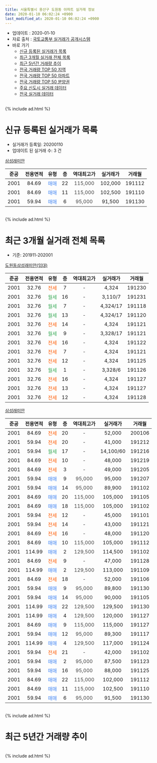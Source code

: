 ```yaml
---
title: 서울특별시 용산구 도원동 아파트 실거래 정보
date: 2020-01-10 06:02:24 +0900
last_modified_at: 2020-01-10 06:02:24 +0900
---
```


* 업데이트 : 2020-01-10
* 자료 출처 : [국토교통부 실거래가 공개시스템](http://rt.molit.go.kr)
* 바로 가기
    * [신규 등록된 실거래가 목록](#신규-등록된-실거래가-목록)
    * [최근 3개월 실거래 전체 목록](#최근-3개월-실거래-전체-목록)
    * [최근 5년간 거래량 추이](#최근-5년간-거래량-추이)
    * [전국 거래량 TOP 50 지역](https://inasie.github.io/apt-trade-info/최근-3개월-전국에서-가장-거래가-많이-발생한-지역)
    * [전국 거래량 TOP 50 아파트](https://inasie.github.io/apt-trade-info/최근-3개월-전국에서-가장-거래가-많이-발생한-아파트)
    * [전국 거래량 TOP 50 분양권](https://inasie.github.io/apt-trade-info/최근-3개월-전국에서-가장-거래가-많이-발생한-분양권)
    * [주요 신도시 실거래 데이터](https://inasie.github.io/apt-trade-info/주요-신도시)
    * [전국 실거래 데이터](https://inasie.github.io/apt-trade-info/전국)
<br>
{% include ad.html %}
<br>

# 신규 등록된 실거래가 목록
* 실거래가 등록일: 20200110
* 업데이트 된 실거래 수: 3 건


[삼성래미안](https://search.naver.com/search.naver?query=%EC%84%9C%EC%9A%B8%ED%8A%B9%EB%B3%84%EC%8B%9C+%EC%9A%A9%EC%82%B0%EA%B5%AC+%EB%8F%84%EC%9B%90%EB%8F%99+%EC%82%BC%EC%84%B1%EB%9E%98%EB%AF%B8%EC%95%88)

|준공|전용면적|유형|층|역대최고가|실거래가|거래월|
|:---:|:---:|:---:|:---:|:---:|:---:|:---:|
|2001|84.69|<span style="color:#4285f3">매매</span>|22|<span style="color:#444444">115,000</span>|102,000|191112|
|2001|84.69|<span style="color:#4285f3">매매</span>|11|<span style="color:#444444">115,000</span>|102,500|191110|
|2001|59.94|<span style="color:#4285f3">매매</span>|6|<span style="color:#444444">95,000</span>|91,500|191130|


<br>
{% include ad.html %}
<br>

# 최근 3개월 실거래 전체 목록
* 기준: 201911-202001


[도원동삼성래미안(임대)](https://search.naver.com/search.naver?query=%EC%84%9C%EC%9A%B8%ED%8A%B9%EB%B3%84%EC%8B%9C+%EC%9A%A9%EC%82%B0%EA%B5%AC+%EB%8F%84%EC%9B%90%EB%8F%99+%EB%8F%84%EC%9B%90%EB%8F%99%EC%82%BC%EC%84%B1%EB%9E%98%EB%AF%B8%EC%95%88%28%EC%9E%84%EB%8C%80%29)

|준공|전용면적|유형|층|역대최고가|실거래가|거래월|
|:---:|:---:|:---:|:---:|:---:|:---:|:---:|
|2001|32.76|<span style="color:#ff5a00">전세</span>|7|<span style="color:#444444">-</span>|4,324|191230|
|2001|32.76|<span style="color:#34a853">월세</span>|16|<span style="color:#444444">-</span>|3,110/7|191231|
|2001|32.76|<span style="color:#34a853">월세</span>|7|<span style="color:#444444">-</span>|4,324/17|191118|
|2001|32.76|<span style="color:#34a853">월세</span>|13|<span style="color:#444444">-</span>|4,324/17|191120|
|2001|32.76|<span style="color:#ff5a00">전세</span>|14|<span style="color:#444444">-</span>|4,324|191121|
|2001|32.76|<span style="color:#34a853">월세</span>|9|<span style="color:#444444">-</span>|3,328/17|191121|
|2001|32.76|<span style="color:#ff5a00">전세</span>|16|<span style="color:#444444">-</span>|4,324|191122|
|2001|32.76|<span style="color:#ff5a00">전세</span>|7|<span style="color:#444444">-</span>|4,324|191121|
|2001|32.76|<span style="color:#ff5a00">전세</span>|12|<span style="color:#444444">-</span>|4,324|191125|
|2001|32.76|<span style="color:#34a853">월세</span>|1|<span style="color:#444444">-</span>|3,328/6|191126|
|2001|32.76|<span style="color:#ff5a00">전세</span>|16|<span style="color:#444444">-</span>|4,324|191127|
|2001|32.76|<span style="color:#ff5a00">전세</span>|13|<span style="color:#444444">-</span>|4,324|191127|
|2001|32.76|<span style="color:#ff5a00">전세</span>|12|<span style="color:#444444">-</span>|4,324|191128|

[삼성래미안](https://search.naver.com/search.naver?query=%EC%84%9C%EC%9A%B8%ED%8A%B9%EB%B3%84%EC%8B%9C+%EC%9A%A9%EC%82%B0%EA%B5%AC+%EB%8F%84%EC%9B%90%EB%8F%99+%EC%82%BC%EC%84%B1%EB%9E%98%EB%AF%B8%EC%95%88)

|준공|전용면적|유형|층|역대최고가|실거래가|거래월|
|:---:|:---:|:---:|:---:|:---:|:---:|:---:|
|2001|84.69|<span style="color:#ff5a00">전세</span>|20|<span style="color:#444444">-</span>|52,000|200106|
|2001|59.94|<span style="color:#ff5a00">전세</span>|20|<span style="color:#444444">-</span>|41,000|191212|
|2001|59.94|<span style="color:#34a853">월세</span>|17|<span style="color:#444444">-</span>|14,100/60|191216|
|2001|84.69|<span style="color:#ff5a00">전세</span>|10|<span style="color:#444444">-</span>|48,000|191219|
|2001|84.69|<span style="color:#ff5a00">전세</span>|3|<span style="color:#444444">-</span>|49,000|191205|
|2001|59.94|<span style="color:#4285f3">매매</span>|9|<span style="color:#444444">95,000</span>|95,000|191207|
|2001|59.94|<span style="color:#4285f3">매매</span>|14|<span style="color:#444444">95,000</span>|89,900|191102|
|2001|84.69|<span style="color:#4285f3">매매</span>|20|<span style="color:#444444">115,000</span>|105,000|191105|
|2001|84.69|<span style="color:#4285f3">매매</span>|18|<span style="color:#444444">115,000</span>|105,000|191102|
|2001|59.94|<span style="color:#ff5a00">전세</span>|12|<span style="color:#444444">-</span>|45,000|191101|
|2001|59.94|<span style="color:#ff5a00">전세</span>|14|<span style="color:#444444">-</span>|43,000|191121|
|2001|84.69|<span style="color:#ff5a00">전세</span>|16|<span style="color:#444444">-</span>|48,000|191120|
|2001|84.69|<span style="color:#4285f3">매매</span>|10|<span style="color:#444444">115,000</span>|105,000|191112|
|2001|114.99|<span style="color:#4285f3">매매</span>|2|<span style="color:#444444">129,500</span>|114,500|191102|
|2001|84.69|<span style="color:#ff5a00">전세</span>|9|<span style="color:#444444">-</span>|47,000|191128|
|2001|114.99|<span style="color:#4285f3">매매</span>|2|<span style="color:#444444">129,500</span>|113,000|191109|
|2001|84.69|<span style="color:#ff5a00">전세</span>|18|<span style="color:#444444">-</span>|52,000|191106|
|2001|59.94|<span style="color:#4285f3">매매</span>|9|<span style="color:#444444">95,000</span>|89,800|191130|
|2001|59.94|<span style="color:#4285f3">매매</span>|14|<span style="color:#444444">95,000</span>|90,000|191105|
|2001|114.99|<span style="color:#4285f3">매매</span>|22|<span style="color:#444444">129,500</span>|129,500|191130|
|2001|114.99|<span style="color:#4285f3">매매</span>|4|<span style="color:#444444">129,500</span>|120,000|191127|
|2001|84.69|<span style="color:#4285f3">매매</span>|9|<span style="color:#444444">115,000</span>|115,000|191127|
|2001|59.94|<span style="color:#4285f3">매매</span>|12|<span style="color:#444444">95,000</span>|89,300|191117|
|2001|114.99|<span style="color:#4285f3">매매</span>|4|<span style="color:#444444">129,500</span>|117,000|191124|
|2001|59.94|<span style="color:#ff5a00">전세</span>|21|<span style="color:#444444">-</span>|42,000|191102|
|2001|59.94|<span style="color:#4285f3">매매</span>|2|<span style="color:#444444">95,000</span>|87,500|191123|
|2001|59.94|<span style="color:#4285f3">매매</span>|16|<span style="color:#444444">95,000</span>|88,000|191125|
|2001|84.69|<span style="color:#4285f3">매매</span>|22|<span style="color:#444444">115,000</span>|102,000|191112|
|2001|84.69|<span style="color:#4285f3">매매</span>|11|<span style="color:#444444">115,000</span>|102,500|191110|
|2001|59.94|<span style="color:#4285f3">매매</span>|6|<span style="color:#444444">95,000</span>|91,500|191130|


<br>
{% include ad.html %}
<br>

# 최근 5년간 거래량 추이


<div style="width:100%;">
    <canvas id="deal_progress" height="200"></canvas>
</div>

<script>
new Chart(document.getElementById("deal_progress"), {
    type: 'line',
    data: {
        labels: ['201501','201502','201503','201504','201505','201506','201507','201508','201509','201510','201511','201512','201601','201602','201603','201604','201605','201606','201607','201608','201609','201610','201611','201612','201701','201702','201703','201704','201705','201706','201707','201708','201709','201710','201711','201712','201801','201802','201803','201804','201805','201806','201807','201808','201809','201810','201811','201812','201901','201902','201903','201904','201905','201906','201907','201908','201909','201910','201911','201912','202001'],
        datasets: [{
            label: '매매',
            pointRadius: 1,
            data: [7, 13, 18, 13, 15, 15, 10, 9, 7, 13, 5, 7, 3, 5, 2, 13, 13, 21, 17, 9, 7, 12, 6, 4, 1, 6, 12, 6, 21, 15, 15, 5, 10, 3, 8, 19, 9, 2, 10, 7, 5, 10, 8, 8, 5, 2, 4, 0, 2, 1, 3, 5, 4, 19, 10, 3, 3, 10, 18, 1, 0],
            borderColor: "rgba(255, 201, 14, 1)",
            backgroundColor: "rgba(255, 201, 14, 0.5)",
            fill: false,
            lineTension: 0
        },{
            label: '전월세',
            pointRadius: 1,
            data: [21, 22, 14, 24, 9, 15, 11, 19, 7, 18, 30, 15, 6, 11, 11, 19, 20, 16, 13, 8, 14, 10, 17, 14, 11, 19, 10, 13, 14, 12, 7, 17, 13, 8, 21, 16, 15, 18, 12, 17, 12, 14, 17, 14, 10, 12, 16, 17, 20, 11, 17, 11, 8, 15, 18, 11, 13, 11, 17, 6, 1],
            borderColor: "rgba(0, 141, 185, 1)",
            backgroundColor: "rgba(0, 141, 185, 0.5)",
            fill: false,
            lineTension: 0
        }
        ]
    },
    options: {
        responsive: true,
        title: {
            display: false
        },
        tooltips: {
            mode: 'index',
            intersect: false
        },
        hover: {
            mode: 'nearest',
            intersect: true
        },
        scales: {
            xAxes: [{
                display: true,
                scaleLabel: {
                    display: true,
                    labelString: '년/월'
                }
            }],
            yAxes: [{
                display: true,
                ticks: {
                    suggestedMin: 0,
                },
                scaleLabel: {
                    display: true,
                    labelString: '실거래 수'
                }
            }]
        }
    }
});

</script>


<br>
{% include ad.html %}
<br>

